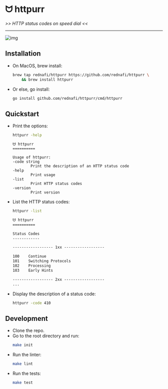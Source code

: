 <div align="left">
    <h1>ᗢ httpurr</h1>
    <i> >> HTTP status codes on speed dial << </i>
    <div align="right">
</div>

---

![img][cover-img]

## Installation

* On MacOS, brew install:

    ```sh
    brew tap rednafi/httpurr https://github.com/rednafi/httpurr \
        && brew install httpurr
    ```

* Or else, go install:

    ```sh
    go install github.com/rednafi/httpurr/cmd/httpurr
    ```

## Quickstart

* Print the options:

    ```sh
    httpurr -help
    ```

    ```
    ᗢ httpurr
    ==========

    Usage of httpurr:
    -code string
            Print the description of an HTTP status code
    -help
            Print usage
    -list
            Print HTTP status codes
    -version
            Print version
    ```

* List the HTTP status codes:

    ```sh
    httpurr -list
    ```

    ```txt
    ᗢ httpurr
    ==========

    Status Codes
    ------------

    ------------------ 1xx ------------------

    100    Continue
    101    Switching Protocols
    102    Processing
    103    Early Hints

    ------------------ 2xx ------------------
    ...
    ```

* Display the description of a status code:

    ```sh
    httpurr -code 410
    ```

## Development

* Clone the repo.
* Go to the root directory and run:
    ```sh
    make init
    ```
* Run the linter:
    ```sh
    make lint
    ```
* Run the tests:
    ```sh
    make test
    ```

[cover-img]: https://user-images.githubusercontent.com/30027932/263548019-7de08764-5030-4d65-95d5-166d226bc7d9.png

